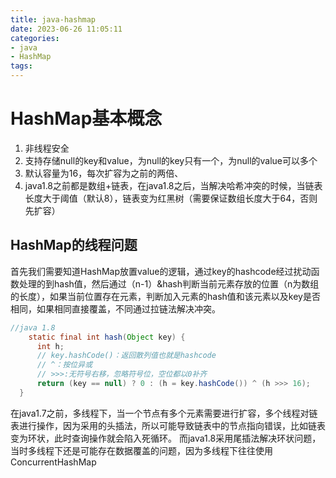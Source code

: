 ```yaml
---
title: java-hashmap
date: 2023-06-26 11:05:11
categories:
- java
- HashMap
tags:
---
```


# HashMap基本概念
1. 非线程安全
2. 支持存储null的key和value，为null的key只有一个，为null的value可以多个
3. 默认容量为16，每次扩容为之前的两倍、
4. java1.8之前都是数组+链表，在java1.8之后，当解决哈希冲突的时候，当链表长度大于阈值（默认8），链表变为红黑树（需要保证数组长度大于64，否则先扩容）

## HashMap的线程问题
首先我们需要知道HashMap放置value的逻辑，通过key的hashcode经过扰动函数处理的到hash值，然后通过（n-1）&hash判断当前元素存放的位置（n为数组的长度），如果当前位置存在元素，判断加入元素的hash值和该元素以及key是否相同，如果相同直接覆盖，不同通过拉链法解决冲突。
```java
//java 1.8
    static final int hash(Object key) {
      int h;
      // key.hashCode()：返回散列值也就是hashcode
      // ^：按位异或
      // >>>:无符号右移，忽略符号位，空位都以0补齐
      return (key == null) ? 0 : (h = key.hashCode()) ^ (h >>> 16);
  }
```

在java1.7之前，多线程下，当一个节点有多个元素需要进行扩容，多个线程对链表进行操作，因为采用的头插法，所以可能导致链表中的节点指向错误，比如链表变为环状，此时查询操作就会陷入死循环。
而java1.8采用尾插法解决环状问题，当时多线程下还是可能存在数据覆盖的问题，因为多线程下往往使用ConcurrentHashMap